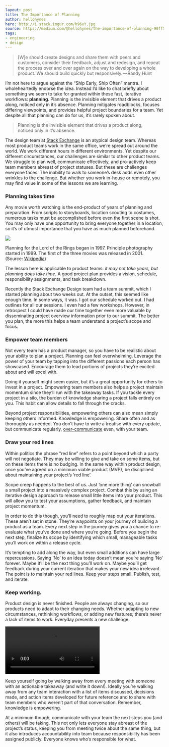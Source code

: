 ```yaml
---
layout: post
title: The Importance of Planning
author: hellohynes
hero: http://i.stack.imgur.com/h96xY.jpg
source: https://medium.com/@hellohynes/the-importance-of-planning-90ff5be90b10
tags:
- engineering
- design
---
```


<blockquote name="80bb" id="80bb" class="graf--pullquote pullquote graf--first">[W]e should create designs and share them with peers and customers, consider their feedback, adjust and redesign, and repeat the process over and over again on the way to developing a whole product. We should build quickly but responsively.&#8202;—&#8202;Randy Hunt</blockquote>



<p name="6221" id="6221" class="graf--p is-withNotes">I’m not here to argue against the “Ship Early, Ship Often” mantra. I wholeheartedly endorse the idea. Instead I’d like to chat briefly about something we seem to take for granted within these fast, iterative workflows: <strong class="markup--strong markup--p-strong">planning</strong>. Planning is the invisible element that drives a product along, noticed only in it’s absence. Planning mitigates roadblocks, focuses differing viewpoints, and provides helpful project boundaries for a team. Yet despite all that planning can do for us, it’s rarely spoken about.</p>

<blockquote name="ce28" id="ce28" class="graf--pullquote pullquote">Planning is the invisible element that drives a product along,<br>noticed only in it’s absence.</blockquote>

<p name="5bf8" id="5bf8" class="graf--p">The design team at <a href="http://stackexchange.com/" data-href="http://stackexchange.com/" class="markup--anchor markup--p-anchor" rel="nofollow">Stack Exchange</a> is an atypical design team. Whereas most product teams work in the same office, we’re spread out around the world. We work different hours in different environments. Yet despite our different circumstances, our challenges are similar to other product teams. We struggle to plan well, communicate effectively, and pro-actively keep team members abreast of project statuses. But these are challenges everyone faces. The inability to walk to someone’s desk adds even other wrinkles to the challenge. But whether you work in-house or remotely, you may find value in some of the lessons we are learning.</p>

<h3 name="bc53" id="bc53" class="graf--h3">Planning takes time</h3>

<p name="c178" id="c178" class="graf--p">Any movie worth watching is the end-product of years of planning and preparation. From scripts to storyboards, location scouting to costumes, numerous tasks must be accomplished before even the first scene is shot. You may only have one opportunity to bring everyone together in a location, so it’s of utmost importance that you have as much planned beforehand.</p>

<img class="graf-image" data-image-id="1*N9aeVbJ_ZpxENkmWqm4zCw.jpeg" data-width="680" data-height="478" src="https://d262ilb51hltx0.cloudfront.net/max/1600/1*N9aeVbJ_ZpxENkmWqm4zCw.jpeg">
<p>Planning for the Lord of the Rings began in 1997. Principle photography started in 1999. The first of the three movies was released in 2001.<br>(Source: <a href="https://en.wikipedia.org/wiki/The_Lord_of_the_Rings_%28film_series%29#Development" data-href="https://en.wikipedia.org/wiki/The_Lord_of_the_Rings_%28film_series%29#Development" class="markup--anchor markup--figure-anchor" rel="nofollow">Wikipedia</a>)</p>

<p name="cafa" id="cafa" class="graf--p">The lesson here is applicable to product teams: <em class="markup--em markup--p-em">it may not take years, but planning does take time.</em> A good project plan provides a vision, schedule, responsibility assignments, and task breakdown.</p>

<p name="9ac9" id="9ac9" class="graf--p">Recently the Stack Exchange Design team had a team summit, which I started planning about two weeks out. At the outset, this seemed like enough time. In some ways, it was. I got our schedule worked out. I had outlines for all our sessions. I even had a few workshops. However, in retrospect I could have made our time together even more valuable by disseminating project overview information prior to our summit. The better you plan, the more this helps a team understand a project’s scope and focus.</p>

<h3 name="74ab" id="74ab" class="graf--h3">Empower team members</h3>

<p name="da63" id="da63" class="graf--p">Not every team has a product manager, so you have to be realistic about your ability to plan a project. Planning can feel overwhelming. Leverage the power of your team by tapping into the different passions each person has showcased. Encourage them to lead portions of projects they’re excited about and will excel with.</p>

<p name="1d43" id="1d43" class="graf--p">Doing it yourself might seem easier, but it’s a great opportunity for others to invest in a project. Empowering team members also helps a project maintain momentum since they’ll run with the takeaway tasks. If you tackle every project in a silo, the burden of knowledge sharing a project falls entirely on you. This habit can allow details to fall through the cracks.</p>

<p name="f2bb" id="f2bb" class="graf--p">Beyond project responsibilities, empowering others can also mean simply keeping others informed. Knowledge is empowering. Share often and as thoroughly as needed. You don’t have to write a treatise with every update, but communicate regularly, <a href="http://courtnycotten.com/you-can-work-remote/" data-href="http://courtnycotten.com/you-can-work-remote/" class="markup--anchor markup--p-anchor" rel="nofollow">over-communicate</a> even, with your team.</p>

<h3 name="550a" id="550a" class="graf--h3">Draw your red lines</h3>

<p name="de02" id="de02" class="graf--p">Within politics the phrase “red line” refers to a point beyond which a party will not negotiate. They may be willing to give and take on some items, but on these items there is no budging. In the same way within product design, once you’ve agreed on a minimum viable product (MVP), be disciplined about maintaining your project’s ‘red line’.</p>

<p name="3baf" id="3baf" class="graf--p is-withNotes">Scope creep happens to the best of us. Just ‘one more thing’ can snowball a small project into a massively complex project. Combat this by using an iterative design approach to release small little items into your product. This will allow you to test your assumptions, gather feedback, and maintain project momentum.</p>

<p name="48e7" id="48e7" class="graf--p">In order to do this though, you’ll need to roughly map out your iterations. These aren’t set in stone. They’re waypoints on your journey of building a product as a team. Every next step in the journey gives you a chance to re-evaluate what you’ve done and where you’re going. Before you begin the next step, finalize its scope by identifying which small, manageable tasks you’ll work on within a release cycle.</p>

<p name="5b63" id="5b63" class="graf--p">It’s tempting to add along the way, but even small additions can have large repercussions. Saying ‘No’ to an idea today doesn’t mean you’re saying ‘No’ forever. Maybe it’ll be the next thing you’ll work on. Maybe you’ll get feedback during your current iteration that makes your new idea irrelevant. The point is to maintain your red lines. Keep your steps small. Publish, test, and iterate.</p>

<h3 name="f6a3" id="f6a3" class="graf--h3">Keep working.</h3>

<p name="00c7" id="00c7" class="graf--p">Product design is never finished. People are always changing, so our products need to adapt to their changing needs. Whether adapting to new circumstances, rethinking workflows, or adding new features; there’s never a lack of items to work. Everyday presents a new challenge.</p>

<video loop="" video="" autoplay="" class="graf-image" data-image-id="1*HKayb6Ppl1ZP2zCRc5N8tQ.gif" data-width="400" data-height="300"><source src="https://d262ilb51hltx0.cloudfront.net/max/1600/1*HKayb6Ppl1ZP2zCRc5N8tQ.ogv" type="video/ogg"><source src="https://d262ilb51hltx0.cloudfront.net/max/1600/1*HKayb6Ppl1ZP2zCRc5N8tQ.mp4" type="video/mp4">Your browser does not support the video tag.</video>

<p name="f901" id="f901" class="graf--p">Keep yourself going by walking away from every meeting with someone with an actionable takeaway (and write it down!). Ideally you’re walking away from any team interaction with a list of items discussed, decisions made, and action items developed for future reference and to share with team members who weren’t part of that conversation. Remember, knowledge is empowering.</p>

<p name="590a" id="590a" class="graf--p graf--last">At a minimum though, communicate with your team the next steps you (and others) will be taking. This not only lets everyone stay abreast of the project’s status, keeping you from meeting twice about the same thing, but it also introduces accountability into team because responsibility has been assigned publicly. Everyone knows who’s responsible for what.</p>